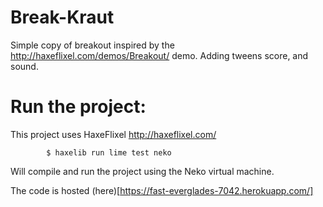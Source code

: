 # Break-Kraut

Simple copy of breakout inspired by the http://haxeflixel.com/demos/Breakout/ demo.
Adding tweens score, and sound.

# Run the project:

This project uses HaxeFlixel http://haxeflixel.com/

```
        $ haxelib run lime test neko
```

Will compile and run the project using the Neko virtual machine.


The code is hosted (here)[https://fast-everglades-7042.herokuapp.com/]

